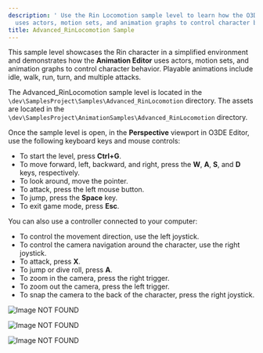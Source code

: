 ```yaml
---
description: ' Use the Rin Locomotion sample level to learn how the O3DE Animation Editor
  uses actors, motion sets, and animation graphs to control character behavior. '
title: Advanced_RinLocomotion Sample
---
```


This sample level showcases the Rin character in a simplified environment and demonstrates how the **Animation Editor** uses actors, motion sets, and animation graphs to control character behavior. Playable animations include idle, walk, run, turn, and multiple attacks.

The Advanced\_RinLocomotion sample level is located in the `\dev\SamplesProject\Samples\Advanced_RinLocomotion` directory. The assets are located in the `\dev\SamplesProject\AnimationSamples\Advanced_RinLocomotion` directory.

Once the sample level is open, in the **Perspective** viewport in O3DE Editor, use the following keyboard keys and mouse controls:
+ To start the level, press **Ctrl+G**.
+ To move forward, left, backward, and right, press the **W**, **A**, **S**, and **D** keys, respectively.
+ To look around, move the pointer.
+ To attack, press the left mouse button.
+ To jump, press the **Space** key.
+ To exit game mode, press **Esc**.

You can also use a controller connected to your computer:
+ To control the movement direction, use the left joystick.
+ To control the camera navigation around the character, use the right joystick.
+ To attack, press **X**.
+ To jump or dive roll, press **A**.
+ To zoom in the camera, press the right trigger.
+ To zoom out the camera, press the left trigger.
+ To snap the camera to the back of the character, press the right joystick.

![Image NOT FOUND](/images/user-guide/actor-animation/advanced-rin-locomotion-sample-01.png)

![Image NOT FOUND](/images/user-guide/actor-animation/advanced-rin-locomotion-sample-02.png)

![Image NOT FOUND](/images/user-guide/actor-animation/advanced-rin-locomotion-sample-03.png)
